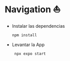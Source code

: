 # Navigation ⛵️

- Instalar las dependencias

  ```bash
  npm install
  ```

- Levantar la App

  ```bash
   npx expo start
  ```
